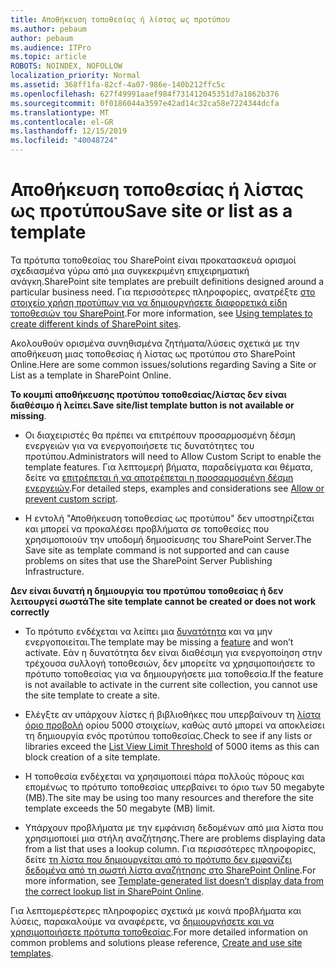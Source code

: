 ```yaml
---
title: Αποθήκευση τοποθεσίας ή λίστας ως προτύπου
ms.author: pebaum
author: pebaum
ms.audience: ITPro
ms.topic: article
ROBOTS: NOINDEX, NOFOLLOW
localization_priority: Normal
ms.assetid: 368ff1fa-82cf-4a07-986e-140b212ffc5c
ms.openlocfilehash: 627f49991aaef984f731412045351d7a1862b376
ms.sourcegitcommit: 0f0186044a3597e42ad14c32ca58e7224344dcfa
ms.translationtype: MT
ms.contentlocale: el-GR
ms.lasthandoff: 12/15/2019
ms.locfileid: "40048724"
---
```

# <a name="save-site-or-list-as-a-template"></a><span data-ttu-id="21674-102">Αποθήκευση τοποθεσίας ή λίστας ως προτύπου</span><span class="sxs-lookup"><span data-stu-id="21674-102">Save site or list as a template</span></span>

<span data-ttu-id="21674-103">Τα πρότυπα τοποθεσίας του SharePoint είναι προκατασκευά ορισμοί σχεδιασμένα γύρω από μια συγκεκριμένη επιχειρηματική ανάγκη.</span><span class="sxs-lookup"><span data-stu-id="21674-103">SharePoint site templates are prebuilt definitions designed around a particular business need.</span></span> <span data-ttu-id="21674-104">Για περισσότερες πληροφορίες, ανατρέξτε [στο στοιχείο χρήση προτύπων για να δημιουργήσετε διαφορετικά είδη τοποθεσιών του SharePoint](https://support.office.com/article/using-templates-to-create-different-kinds-of-sharepoint-sites-449eccec-ff99-4cf3-b62e-dcfee37e8da4).</span><span class="sxs-lookup"><span data-stu-id="21674-104">For more information, see [Using templates to create different kinds of SharePoint sites](https://support.office.com/article/using-templates-to-create-different-kinds-of-sharepoint-sites-449eccec-ff99-4cf3-b62e-dcfee37e8da4).</span></span>

<span data-ttu-id="21674-105">Ακολουθούν ορισμένα συνηθισμένα ζητήματα/λύσεις σχετικά με την αποθήκευση μιας τοποθεσίας ή λίστας ως προτύπου στο SharePoint Online.</span><span class="sxs-lookup"><span data-stu-id="21674-105">Here are some common issues/solutions regarding Saving a Site or List as a template in SharePoint Online.</span></span>

<span data-ttu-id="21674-106">**Το κουμπί αποθήκευσης προτύπου τοποθεσίας/λίστας δεν είναι διαθέσιμο ή λείπει**.</span><span class="sxs-lookup"><span data-stu-id="21674-106">**Save site/list template button is not available or missing**.</span></span> 

- <span data-ttu-id="21674-107">Οι διαχειριστές θα πρέπει να επιτρέπουν προσαρμοσμένη δέσμη ενεργειών για να ενεργοποιήσετε τις δυνατότητες του προτύπου.</span><span class="sxs-lookup"><span data-stu-id="21674-107">Administrators will need to Allow Custom Script to enable the template features.</span></span> <span data-ttu-id="21674-108">Για λεπτομερή βήματα, παραδείγματα και θέματα, δείτε να [επιτρέπεται ή να αποτρέπεται η προσαρμοσμένη δέσμη ενεργειών](https://docs.microsoft.com/sharepoint/allow-or-prevent-custom-script).</span><span class="sxs-lookup"><span data-stu-id="21674-108">For detailed steps, examples and considerations see [Allow or prevent custom script](https://docs.microsoft.com/sharepoint/allow-or-prevent-custom-script).</span></span>


- <span data-ttu-id="21674-109">Η εντολή "Αποθήκευση τοποθεσίας ως προτύπου" δεν υποστηρίζεται και μπορεί να προκαλέσει προβλήματα σε τοποθεσίες που χρησιμοποιούν την υποδομή δημοσίευσης του SharePoint Server.</span><span class="sxs-lookup"><span data-stu-id="21674-109">The Save site as template command is not supported and can cause problems on sites that use the SharePoint Server Publishing Infrastructure.</span></span>


<span data-ttu-id="21674-110">**Δεν είναι δυνατή η δημιουργία του προτύπου τοποθεσίας ή δεν λειτουργεί σωστά**</span><span class="sxs-lookup"><span data-stu-id="21674-110">**The site template cannot be created or does not work correctly**</span></span>

- <span data-ttu-id="21674-111">Το πρότυπο ενδέχεται να λείπει μια [δυνατότητα](https://social.technet.microsoft.com/wiki/contents/articles/14423.sharepoint-2013-existing-features-guid.aspx) και να μην ενεργοποιείται.</span><span class="sxs-lookup"><span data-stu-id="21674-111">The template may be missing a [feature](https://social.technet.microsoft.com/wiki/contents/articles/14423.sharepoint-2013-existing-features-guid.aspx) and won’t activate.</span></span> <span data-ttu-id="21674-112">Εάν η δυνατότητα δεν είναι διαθέσιμη για ενεργοποίηση στην τρέχουσα συλλογή τοποθεσιών, δεν μπορείτε να χρησιμοποιήσετε το πρότυπο τοποθεσίας για να δημιουργήσετε μια τοποθεσία.</span><span class="sxs-lookup"><span data-stu-id="21674-112">If the feature is not available to activate in the current site collection, you cannot use the site template to create a site.</span></span>


- <span data-ttu-id="21674-113">Ελέγξτε αν υπάρχουν λίστες ή βιβλιοθήκες που υπερβαίνουν τη [λίστα όριο προβολή](https://support.office.com/article/Manage-large-lists-and-libraries-in-SharePoint-B8588DAE-9387-48C2-9248-C24122F07C59) ορίου 5000 στοιχείων, καθώς αυτό μπορεί να αποκλείσει τη δημιουργία ενός προτύπου τοποθεσίας.</span><span class="sxs-lookup"><span data-stu-id="21674-113">Check to see if any lists or libraries exceed the [List View Limit Threshold](https://support.office.com/article/Manage-large-lists-and-libraries-in-SharePoint-B8588DAE-9387-48C2-9248-C24122F07C59) of 5000 items as this can block creation of a site template.</span></span>


- <span data-ttu-id="21674-114">Η τοποθεσία ενδέχεται να χρησιμοποιεί πάρα πολλούς πόρους και επομένως το πρότυπο τοποθεσίας υπερβαίνει το όριο των 50 megabyte (MB).</span><span class="sxs-lookup"><span data-stu-id="21674-114">The site may be using too many resources and therefore the site template exceeds the 50 megabyte (MB) limit.</span></span>


- <span data-ttu-id="21674-115">Υπάρχουν προβλήματα με την εμφάνιση δεδομένων από μια λίστα που χρησιμοποιεί μια στήλη αναζήτησης.</span><span class="sxs-lookup"><span data-stu-id="21674-115">There are problems displaying data from a list that uses a lookup column.</span></span> <span data-ttu-id="21674-116">Για περισσότερες πληροφορίες, δείτε [τη λίστα που δημιουργείται από το πρότυπο δεν εμφανίζει δεδομένα από τη σωστή λίστα αναζήτησης στο SharePoint Online](https://docs.microsoft.com/sharepoint/support/lists-and-libraries/template-generated-list-incorrect-data).</span><span class="sxs-lookup"><span data-stu-id="21674-116">For more information, see [Template-generated list doesn’t display data from the correct lookup list in SharePoint Online](https://docs.microsoft.com/sharepoint/support/lists-and-libraries/template-generated-list-incorrect-data).</span></span>


<span data-ttu-id="21674-117">Για λεπτομερέστερες πληροφορίες σχετικά με κοινά προβλήματα και λύσεις, παρακαλούμε να αναφέρετε, να [δημιουργήσετε και να χρησιμοποιήσετε πρότυπα τοποθεσίας](https://support.office.com/article/Create-and-use-site-templates-60371B0F-00E0-4C49-A844-34759EBDD989).</span><span class="sxs-lookup"><span data-stu-id="21674-117">For more detailed information on common problems and solutions please reference, [Create and use site templates](https://support.office.com/article/Create-and-use-site-templates-60371B0F-00E0-4C49-A844-34759EBDD989).</span></span>

